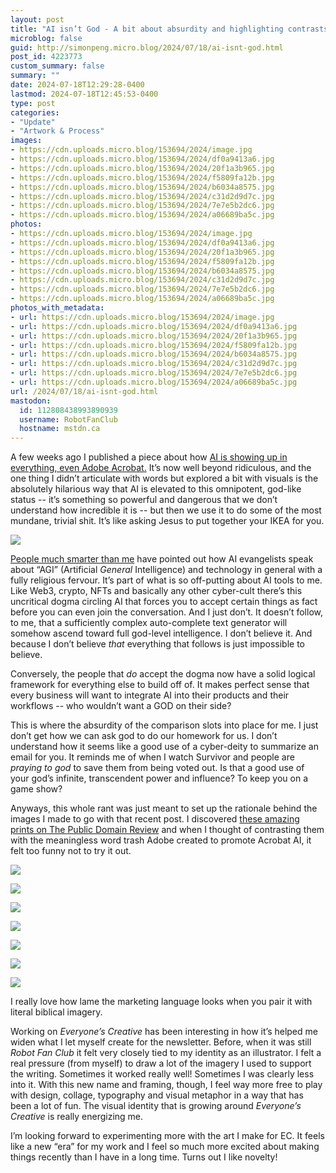 ```yaml
---
layout: post
title: "AI isn’t God - A bit about absurdity and highlighting contrasts."
microblog: false
guid: http://simonpeng.micro.blog/2024/07/18/ai-isnt-god.html
post_id: 4223773
custom_summary: false
summary: ""
date: 2024-07-18T12:29:28-0400
lastmod: 2024-07-18T12:45:53-0400
type: post
categories:
- "Update"
- "Artwork & Process"
images:
- https://cdn.uploads.micro.blog/153694/2024/image.jpg
- https://cdn.uploads.micro.blog/153694/2024/df0a9413a6.jpg
- https://cdn.uploads.micro.blog/153694/2024/20f1a3b965.jpg
- https://cdn.uploads.micro.blog/153694/2024/f5809fa12b.jpg
- https://cdn.uploads.micro.blog/153694/2024/b6034a8575.jpg
- https://cdn.uploads.micro.blog/153694/2024/c31d2d9d7c.jpg
- https://cdn.uploads.micro.blog/153694/2024/7e7e5b2dc6.jpg
- https://cdn.uploads.micro.blog/153694/2024/a06689ba5c.jpg
photos:
- https://cdn.uploads.micro.blog/153694/2024/image.jpg
- https://cdn.uploads.micro.blog/153694/2024/df0a9413a6.jpg
- https://cdn.uploads.micro.blog/153694/2024/20f1a3b965.jpg
- https://cdn.uploads.micro.blog/153694/2024/f5809fa12b.jpg
- https://cdn.uploads.micro.blog/153694/2024/b6034a8575.jpg
- https://cdn.uploads.micro.blog/153694/2024/c31d2d9d7c.jpg
- https://cdn.uploads.micro.blog/153694/2024/7e7e5b2dc6.jpg
- https://cdn.uploads.micro.blog/153694/2024/a06689ba5c.jpg
photos_with_metadata:
- url: https://cdn.uploads.micro.blog/153694/2024/image.jpg
- url: https://cdn.uploads.micro.blog/153694/2024/df0a9413a6.jpg
- url: https://cdn.uploads.micro.blog/153694/2024/20f1a3b965.jpg
- url: https://cdn.uploads.micro.blog/153694/2024/f5809fa12b.jpg
- url: https://cdn.uploads.micro.blog/153694/2024/b6034a8575.jpg
- url: https://cdn.uploads.micro.blog/153694/2024/c31d2d9d7c.jpg
- url: https://cdn.uploads.micro.blog/153694/2024/7e7e5b2dc6.jpg
- url: https://cdn.uploads.micro.blog/153694/2024/a06689ba5c.jpg
url: /2024/07/18/ai-isnt-god.html
mastodon:
  id: 112808438993890939
  username: RobotFanClub
  hostname: mstdn.ca
---
```

A few weeks ago I published a piece about how [AI is showing up in everything, even Adobe Acrobat.](https://www.everyonescreative.net/p/ai-companies-think-youre-stupid) It’s now well beyond ridiculous, and the one thing I didn’t articulate with words but explored a bit with visuals is the absolutely hilarious way that AI is elevated to this omnipotent, god-like status -- it’s something so powerful and dangerous that we don’t understand how incredible it is -- but then we use it to do some of the most mundane, trivial shit. It’s like asking Jesus to put together your IKEA for you.

![](https://simonpeng.net/uploads/2024/image.jpg)

<!--more-->

[People much smarter than me](https://emilygorcenski.com/post/making-god/) have pointed out how AI evangelists speak about “AGI” (Artificial *General* Intelligence) and technology in general with a fully religious fervour. It’s part of what is so off-putting about AI tools to me. Like Web3, crypto, NFTs and basically any other cyber-cult there’s this uncritical dogma circling AI that forces you to accept certain things as fact before you can even join the conversation. And I just don’t. It doesn’t follow, to me, that a sufficiently complex auto-complete text generator will somehow ascend toward full god-level intelligence. I don’t believe it. And because I don’t believe *that* everything that follows is just impossible to believe. 

Conversely, the people that *do* accept the dogma now have a solid logical framework for everything else to build off of. It makes perfect sense that every business will want to integrate AI into their products and their workflows -- who wouldn’t want a GOD on their side?

This is where the absurdity of the comparison slots into place for me. I just don’t get how we can ask god to do our homework for us. I don’t understand how it seems like a good use of a cyber-deity to summarize an email for you. It reminds me of when I watch Survivor and people are *praying to god* to save them from being voted out. Is that a good use of your god’s infinite, transcendent power and influence? To keep you on a game show?

Anyways, this whole rant was just meant to set up the rationale behind the images I made to go with that recent post. I discovered [these amazing prints on The Public Domain Review](https://publicdomainreview.org/collection/passio-verbigenae/) and when I thought of contrasting them with the meaningless word trash Adobe created to promote Acrobat AI, it felt too funny not to try it out.

![](https://simonpeng.net/uploads/2024/df0a9413a6.jpg)

![](https://simonpeng.net/uploads/2024/20f1a3b965.jpg)

![](https://simonpeng.net/uploads/2024/f5809fa12b.jpg)

![](https://simonpeng.net/uploads/2024/b6034a8575.jpg)

![](https://simonpeng.net/uploads/2024/c31d2d9d7c.jpg)

![](https://simonpeng.net/uploads/2024/7e7e5b2dc6.jpg)

![](https://simonpeng.net/uploads/2024/a06689ba5c.jpg)

I really love how lame the marketing language looks when you pair it with literal biblical imagery.

Working on *Everyone’s Creative* has been interesting in how it’s helped me widen what I let myself create for the newsletter. Before, when it was still *Robot Fan Club* it felt very closely tied to my identity as an illustrator. I felt a real pressure (from myself) to draw a lot of the imagery I used to support the writing. Sometimes it worked really well! Sometimes I was clearly less into it. With this new name and framing, though, I feel way more free to play with design, collage, typography and visual metaphor in a way that has been a lot of fun. The visual identity that is growing around *Everyone’s Creative* is really energizing me. 

I’m looking forward to experimenting more with the art I make for EC. It feels like a new “era” for my work and I feel so much more excited about making things recently than I have in a long time. Turns out I like novelty!

